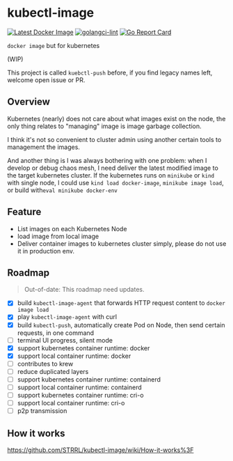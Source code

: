 # kubectl-image

[![Latest Docker Image](https://github.com/STRRL/kubectl-image/actions/workflows/latest-docker-image.yml/badge.svg)](https://github.com/STRRL/kubectl-push/actions/workflows/latest-docker-image.yml)
[![golangci-lint](https://github.com/STRRL/kubectl-image/actions/workflows/golangci-lint.yml/badge.svg)](https://github.com/STRRL/kubectl-push/actions/workflows/golangci-lint.yml)
[![Go Report Card](https://goreportcard.com/badge/github.com/STRRL/kubectl-image)](https://goreportcard.com/report/github.com/STRRL/kubectl-push)

`docker image` but for kubernetes

(WIP)

This project is called `kuebctl-push` before, if you find legacy names left, welcome open issue or PR. 

## Overview

Kubernetes (nearly) does not care about what images exist on the node, the only thing relates to "managing" image is image garbage collection.

I think it's not so convenient to cluster admin using another certain tools to management the images.

And another thing is I was always bothering with one problem: when I develop or debug chaos mesh, I need deliver the latest modified image to the target kubernetes cluster. If the kubernetes runs on `minikube` or `kind` with single node, I could use `kind load docker-image`, `minikube image load`, or build with`eval minikube docker-env`

## Feature

- List images on each Kubernetes Node
- load image from local image
- Deliver container images to kubernetes cluster simply, please do not use it in production env.

## Roadmap

> Out-of-date: This roadmap need updates.

- [x] build `kubectl-image-agent` that forwards HTTP request content to `docker image load`
- [x] play `kubectl-image-agent` with curl
- [x] build `kubectl-push`, automatically create Pod on Node, then send certain requests, in one command
- [ ] terminal UI progress, silent mode
- [x] support kubernetes container runtime: docker
- [x] support local container runtime: docker
- [ ] contributes to krew
- [ ] reduce duplicated layers
- [ ] support kubernetes container runtime: containerd
- [ ] support local container runtime: containerd
- [ ] support kubernetes container runtime: cri-o
- [ ] support local container runtime:  cri-o
- [ ] p2p transmission

## How it works

https://github.com/STRRL/kubectl-image/wiki/How-it-works%3F
